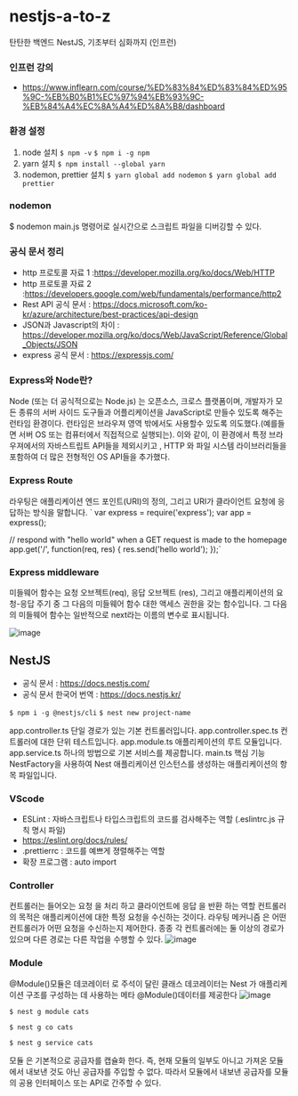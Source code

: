 # nestjs-a-to-z
탄탄한 백엔드 NestJS, 기초부터 심화까지 (인프런)


### 인프런 강의
- https://www.inflearn.com/course/%ED%83%84%ED%83%84%ED%95%9C-%EB%B0%B1%EC%97%94%EB%93%9C-%EB%84%A4%EC%8A%A4%ED%8A%B8/dashboard

### 환경 설정
1. node 설치
  `$ npm -v`
   `$ npm i -g npm`
2. yarn 설치
  `$ npm install --global yarn`
3. nodemon, prettier 설치
  `$ yarn global add nodemon`
  `$ yarn global add prettier`
  
  
  ### nodemon
$ nodemon main.js 명령어로 실시간으로 스크립트 파일을 디버깅할 수 있다.



### 공식 문서 정리
- http 프로토콜 자료 1 :https://developer.mozilla.org/ko/docs/Web/HTTP
- http 프로토콜 자료 2 :https://developers.google.com/web/fundamentals/performance/http2
- Rest API 공식 문서 : https://docs.microsoft.com/ko-kr/azure/architecture/best-practices/api-design
- JSON과 Javascript의 차이 : https://developer.mozilla.org/ko/docs/Web/JavaScript/Reference/Global_Objects/JSON
- express 공식 문서 : https://expressjs.com/


### Express와 Node란?
Node (또는 더 공식적으로는 Node.js) 는 오픈소스, 크로스 플랫폼이며, 개발자가 모든 종류의 서버 사이드 도구들과 어플리케이션을 JavaScript로 만들수 있도록 해주는 런타임 환경이다.
런타임은 브라우져 영역 밖에서도 사용할수 있도록 의도했다.(예를들면 서버 OS 또는 컴퓨터에서 직접적으로 실행되는). 
이와 같이, 이 환경에서 특정 브라우져에서의 자바스트립트 API들을 제외시키고 , HTTP 와 파일 시스템 라이브러리들을 포함하여 더 많은 전형적인 OS API들을 추가했다.

### Express Route
라우팅은 애플리케이션 엔드 포인트(URI)의 정의, 그리고 URI가 클라이언트 요청에 응답하는 방식을 말합니다. 
`
var express = require('express');
var app = express();

// respond with "hello world" when a GET request is made to the homepage
app.get('/', function(req, res) {
  res.send('hello world');
});`


### Express middleware
미들웨어 함수는 요청 오브젝트(req), 응답 오브젝트 (res), 그리고 애플리케이션의 요청-응답 주기 중 그 다음의 미들웨어 함수 대한 액세스 권한을 갖는 함수입니다. 
그 다음의 미들웨어 함수는 일반적으로 next라는 이름의 변수로 표시됩니다.


![image](https://user-images.githubusercontent.com/48235442/196363302-a93306b1-18f5-41e0-8ab3-6eedab780b78.png)


## NestJS
- 공식 문서 : https://docs.nestjs.com/
- 공식 문서 한국어 번역 : https://docs.nestjs.kr/

`$ npm i -g @nestjs/cli`
`$ nest new project-name`

app.controller.ts	단일 경로가 있는 기본 컨트롤러입니다.
app.controller.spec.ts	컨트롤러에 대한 단위 테스트입니다.
app.module.ts	애플리케이션의 루트 모듈입니다.
app.service.ts	하나의 방법으로 기본 서비스를 제공합니다.
main.ts	핵심 기능 NestFactory을 사용하여 Nest 애플리케이션 인스턴스를 생성하는 애플리케이션의 항목 파일입니다.


### VScode
- ESLint : 자바스크립트나 타입스크립트의 코드를 검사해주는 역할 (.eslintrc.js 규칙 명시 파일)
- https://eslint.org/docs/rules/ 
- .prettierrc : 코드를 예쁘게 졍렬해주는 역할
- 확장 프로그램 : auto import


### Controller
컨트롤러는 들어오는 요청 을 처리 하고 클라이언트에 응답 을 반환 하는 역할
컨트롤러의 목적은 애플리케이션에 대한 특정 요청을 수신하는 것이다.
라우팅 메커니즘 은 어떤 컨트롤러가 어떤 요청을 수신하는지 제어한다. 
종종 각 컨트롤러에는 둘 이상의 경로가 있으며 다른 경로는 다른 작업을 수행할 수 있다.
![image](https://user-images.githubusercontent.com/48235442/196597471-476cd283-fc93-454c-a7f9-dd87f64d3d9f.png)



### Module
@Module()모듈은 데코레이터 로 주석이 달린 클래스 
데코레이터는 Nest 가 애플리케이션 구조를 구성하는 데 사용하는 메타 @Module()데이터를 제공한다
![image](https://user-images.githubusercontent.com/48235442/196602083-aeebe1dc-0923-4cbf-a006-55f83f4312fe.png)


`$ nest g module cats`

`$ nest g co cats`

`$ nest g service cats`

모듈 은 기본적으로 공급자를 캡슐화 한다. 
즉, 현재 모듈의 일부도 아니고 가져온 모듈에서 내보낸 것도 아닌 공급자를 주입할 수 없다. 
따라서 모듈에서 내보낸 공급자를 모듈의 공용 인터페이스 또는 API로 간주할 수 있다.


